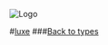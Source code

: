 
![Logo](http://underscorediscovery.com/sven/images/logo.png)

#[luxe](../index.html)
###[Back to types](types.html)
